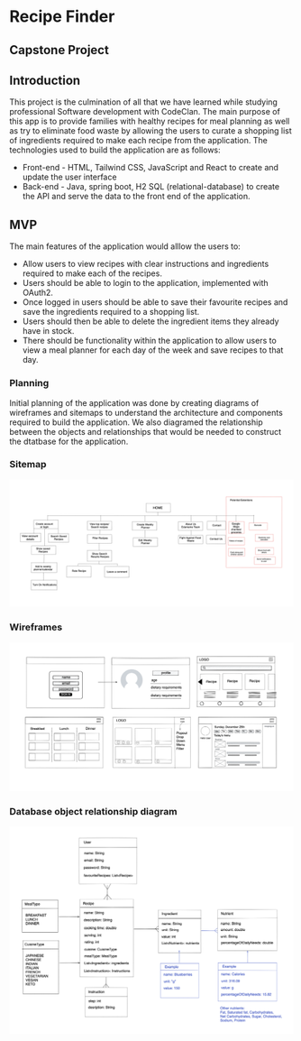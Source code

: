 # Recipe Finder

## Capstone Project

## Introduction
This project is the culmination of all that we have learned while studying professional Software development with CodeClan. The main purpose of this app is to provide families with healthy recipes for meal planning as well as try to eliminate food waste by allowing the users to curate a shopping list of ingredients required to make each recipe from the application. The technologies used to build the application are as follows:

* Front-end - HTML, Tailwind CSS, JavaScript and React to create and update the user interface
* Back-end - Java, spring boot, H2 SQL (relational-database) to create the API and serve the data to the front end of the application.

## MVP
The main features of the application would alllow the users to:
* Allow users to view recipes with clear instructions and ingredients required to make each of the recipes.
* Users should be able to login to the application, implemented with OAuth2.
* Once logged in users should be able to save their favourite recipes and save the ingredients required to a shopping list.
* Users should then be able to delete the ingredient items they already have in stock.
* There should be functionality within the application to allow users to view a meal planner for each day of the week and save recipes to that day.

### Planning
Initial planning of the application was done by creating diagrams of wireframes and sitemaps to understand the architecture and components required to build the application. We also diagramed the relationship between the objects and relationships that would be needed to construct the dtatbase for the application.

### Sitemap

<img src="https://github.com/ST3V3NP3RRY/Recipe_Generator_FrontEnd/blob/main/Site%20map.png">

### Wireframes

<img src="https://github.com/ST3V3NP3RRY/Recipe_Generator_FrontEnd/blob/main/Wireframes.png">

### Database object relationship diagram

<img src="https://github.com/ST3V3NP3RRY/Recipe_Generator_FrontEnd/blob/main/Database%20diagram.png">




